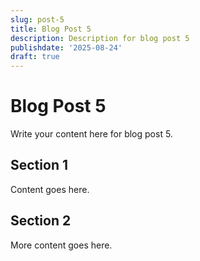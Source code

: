 ```yaml
---
slug: post-5
title: Blog Post 5
description: Description for blog post 5
publishdate: '2025-08-24'
draft: true
---
```

# Blog Post 5

Write your content here for blog post 5.

## Section 1

Content goes here.

## Section 2

More content goes here.
